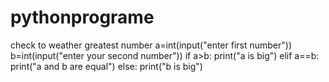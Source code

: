 # pythonprograme
check to weather greatest number
a=int(input("enter first number"))
b=int(input("enter your second number"))
if a>b:
          print("a is big")
elif a==b:
          print("a and b are equal")
else:
          print("b is big")
